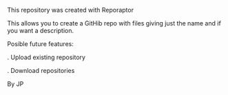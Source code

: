 This repository was created with Reporaptor 

This allows you to create a GitHib repo with files giving just the name and if you want a description.

Posible future features:

. Upload existing repository

. Download repositories


By JP
